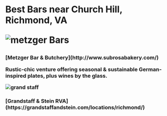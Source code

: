 <h1>Best Bars near Church Hill, Richmond, VA




![metzger Bars](http://static1.squarespace.com/static/54d2845de4b00906e82bf585/t/554cdcaae4b0b9fe578bb096/1431100586757/metzger-logo.png?format=1000w)
<h3>[Metzger Bar & Butchery](http://www.subrosabakery.com/)

Rustic-chic venture offering seasonal & sustainable German-inspired plates, plus wines by the glass.



![grand staff](https://grandstaffandstein.com/wp-content/uploads/2018/02/cropped-logo-layer-border.jpg)
<h3>[Grandstaff & Stein RVA](https://grandstaffandstein.com/locations/richmond/)
